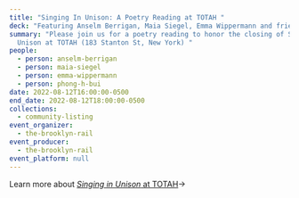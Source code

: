 ```yaml
---
title: "Singing In Unison: A Poetry Reading at TOTAH "
deck: "Featuring Anselm Berrigan, Maia Siegel, Emma Wippermann and friends "
summary: "Please join us for a poetry reading to honor the closing of Singing in
  Unison at TOTAH (183 Stanton St, New York) "
people:
  - person: anselm-berrigan
  - person: maia-siegel
  - person: emma-wippermann
  - person: phong-h-bui
date: 2022-08-12T16:00:00-0500
end_date: 2022-08-12T18:00:00-0500
collections:
  - community-listing
event_organizer:
  - the-brooklyn-rail
event_producer:
  - the-brooklyn-rail
event_platform: null
---
```

Learn more about [*Singing in Unison* at TOTAH](https://www.davidtotah.com/exhibitions)→
